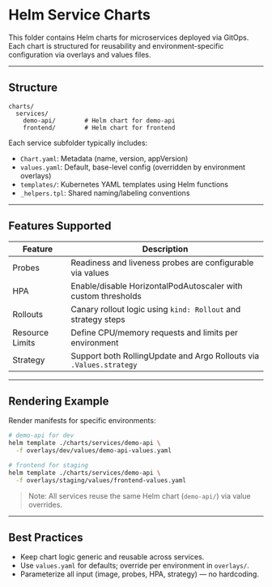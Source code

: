# Helm Service Charts

This folder contains Helm charts for microservices deployed via GitOps. Each chart is structured for reusability and environment-specific configuration via overlays and values files.

---

## Structure

```
charts/
  services/
    demo-api/        # Helm chart for demo-api
    frontend/        # Helm chart for frontend
```

Each service subfolder typically includes:
- `Chart.yaml`: Metadata (name, version, appVersion)
- `values.yaml`: Default, base-level config (overridden by environment overlays)
- `templates/`: Kubernetes YAML templates using Helm functions
- `_helpers.tpl`: Shared naming/labeling conventions

---

## Features Supported

| Feature      | Description |
|--------------|-------------|
| Probes       | Readiness and liveness probes are configurable via values |
| HPA          | Enable/disable HorizontalPodAutoscaler with custom thresholds |
| Rollouts     | Canary rollout logic using `kind: Rollout` and strategy steps |
| Resource Limits | Define CPU/memory requests and limits per environment |
| Strategy     | Support both RollingUpdate and Argo Rollouts via `.Values.strategy` |

---

## Rendering Example

Render manifests for specific environments:
```bash
# demo-api for dev
helm template ./charts/services/demo-api \
  -f overlays/dev/values/demo-api-values.yaml

# frontend for staging
helm template ./charts/services/demo-api \
  -f overlays/staging/values/frontend-values.yaml
```

> Note: All services reuse the same Helm chart (`demo-api/`) via value overrides.

---

## Best Practices

- Keep chart logic generic and reusable across services.
- Use `values.yaml` for defaults; override per environment in `overlays/`.
- Parameterize all input (image, probes, HPA, strategy) — no hardcoding.

